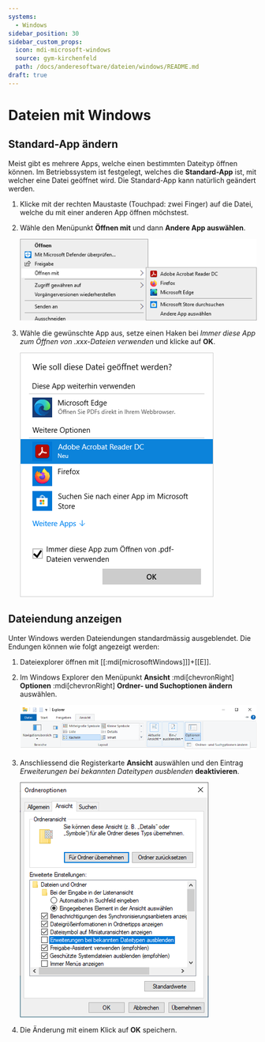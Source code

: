 ```yaml
---
systems:
  - Windows
sidebar_position: 30
sidebar_custom_props:
  icon: mdi-microsoft-windows
  source: gym-kirchenfeld
  path: /docs/anderesoftware/dateien/windows/README.md
draft: true
---
```


# Dateien mit Windows



## Standard-App ändern

Meist gibt es mehrere Apps, welche einen bestimmten Dateityp öffnen können. Im Betriebssystem ist festgelegt, welches die **Standard-App** ist, mit welcher eine Datei geöffnet wird. Die Standard-App kann natürlich geändert werden.

1. Klicke mit der rechten Maustaste (Touchpad: zwei Finger) auf die Datei, welche du mit einer anderen App öffnen möchstest.

2. Wähle den Menüpunkt __Öffnen mit__ und dann __Andere App auswählen__.

    ![](./windows-open-with-1.png)

3. Wähle die gewünschte App aus, setze einen Haken bei _Immer diese App zum Öffnen von .xxx-Dateien verwenden_ und klicke auf __OK__.

    ![](./windows-open-with-2.png)

## Dateiendung anzeigen

Unter Windows werden Dateiendungen standardmässig ausgeblendet. Die Endungen können wie folgt angezeigt werden:

1. Dateiexplorer öffnen mit [[:mdi[microsoftWindows]]]+[[E]].
2. Im Windows Explorer den Menüpunkt __Ansicht__ :mdi[chevronRight] __Optionen__ :mdi[chevronRight] __Ordner-&nbsp;und&nbsp;Suchoptionen&nbsp;ändern__ auswählen.

    ![Schritt 1](./dateiendungen-anzeigen-1.png)

3. Anschliessend die Registerkarte __Ansicht__ auswählen und den Eintrag _Erweiterungen bei bekannten Dateitypen ausblenden_ **deaktivieren**.

    ![Schritt 2](./dateiendungen-anzeigen-2.png)

3. Die Änderung mit einem Klick auf __OK__ speichern.
